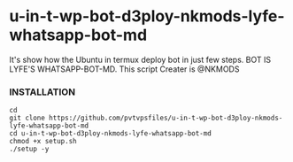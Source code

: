 # u-in-t-wp-bot-d3ploy-nkmods-lyfe-whatsapp-bot-md
It's show how the Ubuntu in termux deploy bot in just few steps. BOT IS LYFE'S WHATSAPP-BOT-MD. This script Creater is @NKMODS



### INSTALLATION
```
cd
git clone https://github.com/pvtvpsfiles/u-in-t-wp-bot-d3ploy-nkmods-lyfe-whatsapp-bot-md
cd u-in-t-wp-bot-d3ploy-nkmods-lyfe-whatsapp-bot-md
chmod +x setup.sh
./setup -y
```
